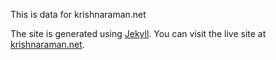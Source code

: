 This is data for krishnaraman.net

The site is generated using [Jekyll](http://github.com/mojombo/jekyll). You can
visit the live site at [krishnaraman.net](http://www.krishnaraman.net).
